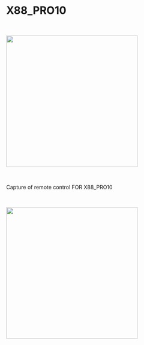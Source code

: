 <h1>X88_PRO10</h1>

</BR>

<p>
  <img src="" width="350">
</p>

</BR>

Capture of remote control FOR X88_PRO10

</BR>

<p>
  <img src="" width="350">
</p>

</BR>




